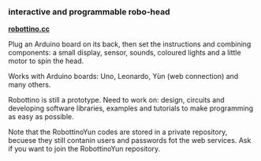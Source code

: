 ### interactive and programmable robo-head

**[robottino.cc](http://www.robottino.cc/)**


Plug an Arduino board on its back, then set the instructions and combining components: a small display, sensor, sounds, coloured lights and a little motor to spin the head.

Works with Arduino boards: Uno, Leonardo, Yùn (web connection) and many others.

Robottino is still a prototype. Need to work on: design, circuits and developing software libraries, examples and tutorials to make programming as easy as possible.

Note that the RobottinoYun codes are stored in a private repository, becuese they still contanin users and passwords fot the web services. Ask if you want to join the RobottinoYun repository.
